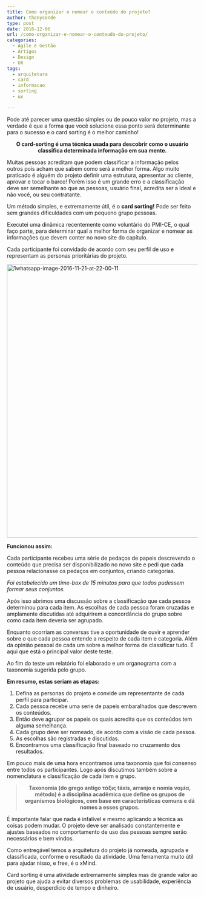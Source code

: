 ```yaml
---
title: Como organizar e nomear o conteúdo do projeto?
author: thonyconde
type: post
date: 2016-12-06
url: /como-organizar-e-nomear-o-conteudo-do-projeto/
categories:
  - Agile e Gestão
  - Artigos
  - Design
  - UX
tags:
  - arquitetura
  - card
  - informacao
  - sorting
  - ux

---
```

Pode até parecer uma questão simples ou de pouco valor no projeto, mas a verdade é que a forma que você solucione essa ponto será determinante para o sucesso e o card sorting é o melhor caminho!

<p style="text-align: center">
  <strong>O card-sorting é uma técnica usada para descobrir como o usuário classifica determinada informação em sua mente.</strong>
</p>

Muitas pessoas acreditam que podem classificar a informação pelos outros pois acham que sabem como será a melhor forma. Algo muito praticado é alguém do projeto definir uma estrutura, apresentar ao cliente, aprovar e tocar o barco! Porém isso é um grande erro e a classificação deve ser semelhante ao que as pessoas, usuário final, acredita ser a ideal e não você, ou seu contratante.

Um método simples, e extremamente útil, é o **card sorting!** Pode ser feito sem grandes dificuldades com um pequeno grupo pessoas.

Executei uma dinâmica recentemente como voluntário do PMI-CE, o qual faço parte, para determinar qual a melhor forma de organizar e nomear as informações que devem conter no novo site do capítulo.

Cada participante foi convidado de acordo com seu perfil de uso e representam as personas prioritárias do projeto.

<img class="alignnone size-full wp-image-56525" src="http://tableless.com.br/wp-content/uploads/2016/11/1WhatsApp-Image-2016-11-21-at-22.00.11.jpeg" alt="1whatsapp-image-2016-11-21-at-22-00-11" width="1280" height="720" />

**Funcionou assim:**

Cada participante recebeu uma série de pedaços de papeis descrevendo o conteúdo que precisa ser disponibilizado no novo site e pedi que cada pessoa relacionasse os pedaços em conjuntos, criando categorias.

_Foi estabelecido um time-box de 15 minutos para que todos pudessem formar seus conjuntos._

Após isso abrimos uma discussão sobre a classificação que cada pessoa determinou para cada item. As escolhas de cada pessoa foram cruzadas e amplamente discutidas até adquirirem a concordância do grupo sobre como cada item deveria ser agrupado.

Enquanto ocorriam as conversas tive a oportunidade de ouvir e aprender sobre o que cada pessoa entende a respeito de cada item e categoria. Além da opinião pessoal de cada um sobre a melhor forma de classificar tudo. É aqui que está o principal valor deste teste.

Ao fim do teste um relatório foi elaborado e um organograma com a taxonomia sugerida pelo grupo.

**Em resumo, estas seriam as etapas:**

  1. Defina as personas do projeto e convide um representante de cada perfil para participar.
  2. Cada pessoa recebe uma serie de papeis embaralhados que descrevem os conteúdos.
  3. Então deve agrupar os papeis os quais acredita que os conteúdos tem alguma semelhança.
  4. Cada grupo deve ser nomeado, de acordo com a visão de cada pessoa.
  5. As escolhas são registradas e discutidas.
  6. Encontramos uma classificação final baseado no cruzamento dos resultados.

Em pouco mais de uma hora encontramos uma taxonomia que foi consenso entre todos os participantes. Logo após discutimos também sobre a nomenclatura e classificação de cada item e grupo.

> <p style="text-align: center">
>   <strong>Taxonomia (do grego antigo τάξις táxis, arranjo e nomia νομία, método) é a disciplina acadêmica que define os grupos de organismos biológicos, com base em características comuns e dá nomes a esses grupos.</strong>
> </p>

É importante falar que nada é infalível e mesmo aplicando a técnica as coisas podem mudar. O projeto deve ser analisado constantemente e ajustes baseados no comportamento de uso das pessoas sempre serão necessários e bem vindos.

Como entregável temos a arquitetura do projeto já nomeada, agrupada e classificada, conforme o resultado da atividade. Uma ferramenta muito útil para ajudar nisso, e free, é o xMind.

Card sorting é uma atividade extremamente simples mas de grande valor ao projeto que ajuda a evitar diversos problemas de usabilidade, experiência de usuário, desperdício de tempo e dinheiro.